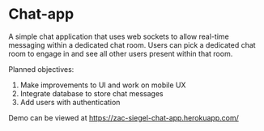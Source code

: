 # Chat-app

A simple chat application that uses web sockets to allow real-time messaging within a dedicated chat room. Users can pick a dedicated chat room to engage in and see
all other users present within that room.

Planned objectives:

1. Make improvements to UI and work on mobile UX
2. Integrate database to store chat messages
3. Add users with authentication

Demo can be viewed at https://zac-siegel-chat-app.herokuapp.com/

